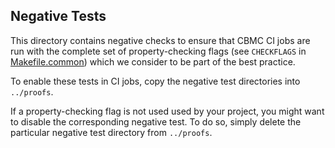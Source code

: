 ## Negative Tests

This directory contains negative checks to ensure that CBMC CI jobs are run
with the complete set of property-checking flags
(see `CHECKFLAGS` in [Makefile.common](../proofs/Makefile.common))
which we consider to be part of the best practice.

To enable these tests in CI jobs,
copy the negative test directories into `../proofs`.

If a property-checking flag is not used used by your project,
you might want to disable the corresponding negative test.
To do so, simply delete the particular negative test directory from `../proofs`.